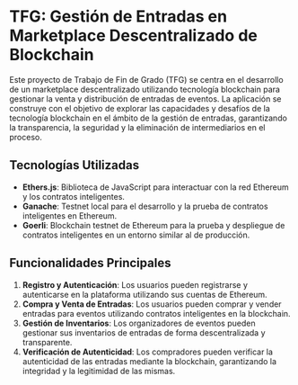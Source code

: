 # TFG: Gestión de Entradas en Marketplace Descentralizado de Blockchain

Este proyecto de Trabajo de Fin de Grado (TFG) se centra en el desarrollo de un marketplace descentralizado utilizando tecnología blockchain para gestionar la venta y distribución de entradas de eventos. La aplicación se construye con el objetivo de explorar las capacidades y desafíos de la tecnología blockchain en el ámbito de la gestión de entradas, garantizando la transparencia, la seguridad y la eliminación de intermediarios en el proceso.

## Tecnologías Utilizadas

- **Ethers.js**: Biblioteca de JavaScript para interactuar con la red Ethereum y los contratos inteligentes.
- **Ganache**: Testnet local para el desarrollo y la prueba de contratos inteligentes en Ethereum.
- **Goerli**: Blockchain testnet de Ethereum para la prueba y despliegue de contratos inteligentes en un entorno similar al de producción.

## Funcionalidades Principales

1. **Registro y Autenticación**: Los usuarios pueden registrarse y autenticarse en la plataforma utilizando sus cuentas de Ethereum.
2. **Compra y Venta de Entradas**: Los usuarios pueden comprar y vender entradas para eventos utilizando contratos inteligentes en la blockchain.
3. **Gestión de Inventarios**: Los organizadores de eventos pueden gestionar sus inventarios de entradas de forma descentralizada y transparente.
4. **Verificación de Autenticidad**: Los compradores pueden verificar la autenticidad de las entradas mediante la blockchain, garantizando la integridad y la legitimidad de las mismas.

